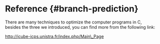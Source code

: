 # Reference {#branch-prediction}

There are many techniques to optimize the computer programs in C, besides the three we introduced, you can find more from the following link:

http://icube-icps.unistra.fr/index.php/Main\_Page

